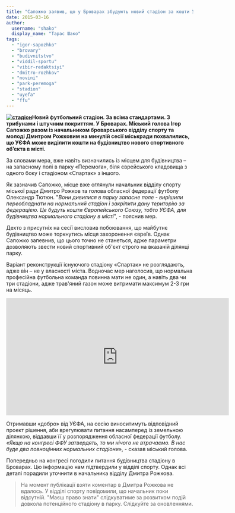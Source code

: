 ```yaml
---
title: "Сапожко заявив, що у Броварах збудують новий стадіон за кошти УЄФА"
date: 2015-03-16
author: 
  username: "shako"
  display_name: "Тарас Шако"
tags: 
  - "igor-sapozhko"
  - "brovary"
  - "budivnitstvo"
  - "viddil-sportu"
  - "vibir-redaktsiyi"
  - "dmitro-rozhkov"
  - "novini"
  - "park-peremoga"
  - "stadion"
  - "uyefa"
  - "ffu"
---
```


**[![стадіон](https://mpz.brovary.org/wp-content/uploads/2015/03/stadion.jpg)](https://mpz.brovary.org/wp-content/uploads/2015/03/stadion.jpg)Новий футбольний стадіон. За всіма стандартами. З трибунами і штучним покриттям. У Броварах. Міський голова Ігор Сапожко разом із начальником броварського відділу спорту та молоді Дмитром Рожковим на минулій сесії міськради похвалились, що УЄФА може виділити кошти на будівництво нового спортивного об’єкта в місті.**

За словами мера, вже навіть визначились із місцем для будівництва – на запасному полі в парку «Перемога», біля єврейського кладовища з одного боку і стадіоном «Спартак» з іншого.

Як зазначив Сапожко, місце вже оглянули начальник відділу спорту міської ради Дмитро Рожков та голова обласної федерації футболу Олександр Тютюн. "_Вони дивилися в парку запасне поле - вирішили переобладнати на нормальний стадіон і закріпити дану територію за федерацією. Це будуть кошти Європейського Союзу, тобто УЄФА, для будівництва нормального стадіону в місті_", - пояснив мер.

Дехто з присутніх на сесії висловив побоювання, що майбутнє будівництво може торкнутись місця захоронення євреїв. Однак Сапожко запевнив, що цього точно не станеться, адже параметри дозволяють звести новий спортивний об'єкт строго на вказаній ділянці парку.

Варіант реконструкції існуючого стадіону «Спартак» не розглядають, адже він – не у власності міста. Водночас мер наголосив, що нормальна професійна футбольна команда повинна мати не один, а навіть два чи три стадіони, адже трав'яний газон може витримати максимум 2-3 гри на місяць.

<iframe src="https://www.youtube.com/embed/-J-o69TQaD8" width="600" height="315" frameborder="0" allowfullscreen="allowfullscreen"></iframe>

Отримавши «добро» від УЄФА, на сесію виноситимуть відповідний проект рішення, аби врегулювати питання насамперед із земельною ділянкою, віддавши її у розпорядження обласної федерації футболу. _«Якщо на конгресі ФФУ затвердять, то ми нічого не втрачаємо. В нас буде два повноцінних нормальних стадіони»_, - сказав міський голова.

Попередньо на конгресі погодили питання будівництва стадіону в Броварах. Цю інформацію нам підтвердили у відділі спорту. Однак всі деталі порадили уточнити в начальника відділу Дмитра Рожкова.

> На момент публікації взяти коментар в Дмитра Рожкова не вдалось. У відділі спорту повідомили, що начальник поки відсутній. "Маєш право знати" слідкуватиме за розвитком подій довкола потенційного стадіону в парку. Слідкуйте за оновленнями.
